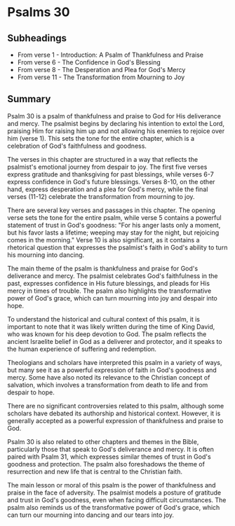 # Psalms 30

## Subheadings

* From verse 1 - Introduction: A Psalm of Thankfulness and Praise
* From verse 6 - The Confidence in God's Blessing
* From verse 8 - The Desperation and Plea for God's Mercy
* From verse 11 - The Transformation from Mourning to Joy

## Summary

Psalm 30 is a psalm of thankfulness and praise to God for His deliverance and mercy. The psalmist begins by declaring his intention to extol the Lord, praising Him for raising him up and not allowing his enemies to rejoice over him (verse 1). This sets the tone for the entire chapter, which is a celebration of God's faithfulness and goodness.

The verses in this chapter are structured in a way that reflects the psalmist's emotional journey from despair to joy. The first five verses express gratitude and thanksgiving for past blessings, while verses 6-7 express confidence in God's future blessings. Verses 8-10, on the other hand, express desperation and a plea for God's mercy, while the final verses (11-12) celebrate the transformation from mourning to joy.

There are several key verses and passages in this chapter. The opening verse sets the tone for the entire psalm, while verse 5 contains a powerful statement of trust in God's goodness: "For his anger lasts only a moment, but his favor lasts a lifetime; weeping may stay for the night, but rejoicing comes in the morning." Verse 10 is also significant, as it contains a rhetorical question that expresses the psalmist's faith in God's ability to turn his mourning into dancing.

The main theme of the psalm is thankfulness and praise for God's deliverance and mercy. The psalmist celebrates God's faithfulness in the past, expresses confidence in His future blessings, and pleads for His mercy in times of trouble. The psalm also highlights the transformative power of God's grace, which can turn mourning into joy and despair into hope.

To understand the historical and cultural context of this psalm, it is important to note that it was likely written during the time of King David, who was known for his deep devotion to God. The psalm reflects the ancient Israelite belief in God as a deliverer and protector, and it speaks to the human experience of suffering and redemption.

Theologians and scholars have interpreted this psalm in a variety of ways, but many see it as a powerful expression of faith in God's goodness and mercy. Some have also noted its relevance to the Christian concept of salvation, which involves a transformation from death to life and from despair to hope.

There are no significant controversies related to this psalm, although some scholars have debated its authorship and historical context. However, it is generally accepted as a powerful expression of thankfulness and praise to God.

Psalm 30 is also related to other chapters and themes in the Bible, particularly those that speak to God's deliverance and mercy. It is often paired with Psalm 31, which expresses similar themes of trust in God's goodness and protection. The psalm also foreshadows the theme of resurrection and new life that is central to the Christian faith.

The main lesson or moral of this psalm is the power of thankfulness and praise in the face of adversity. The psalmist models a posture of gratitude and trust in God's goodness, even when facing difficult circumstances. The psalm also reminds us of the transformative power of God's grace, which can turn our mourning into dancing and our tears into joy.